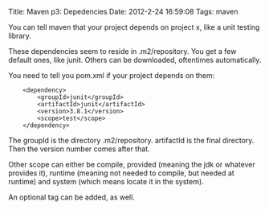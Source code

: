 Title: Maven p3: Depedencies
Date: 2012-2-24 16:59:08
Tags: maven

You can tell maven that your project depends on project x, like a unit testing library. 

These dependencies seem to reside in .m2/repository. You get a few default ones, like junit. Others can be downloaded, oftentimes automatically.

You need to tell you pom.xml if your project depends on them:

        <dependency>
      		<groupId>junit</groupId>
      		<artifactId>junit</artifactId>
      		<version>3.8.1</version>
      		<scope>test</scope>
      	</dependency>

The groupId is the directory .m2/repository. artifactId is the final directory. Then the version number comes after that.

Other scope can either be compile, provided (meaning the jdk or whatever provides it), runtime (meaning not needed to compile, but needed at runtime) and system (which means locate it in the system).

An optional tag can be added, as well.
